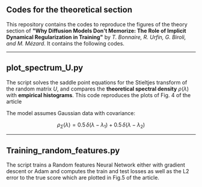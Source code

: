 ## Codes for the theoretical section

This repository contains the codes to reproduce the figures of the theory section of  **"Why Diffusion Models Don't Memorize: The Role of Implicit Dynamical Regularization in Training"**  by *T. Bonnaire, R. Urfin, G. Biroli, and M. Mézard*.  It contains the following codes.

---

## plot_spectrum_U.py

The script solves the saddle point equations for the Stieltjes transform of the random matrix $U$, and compares the **theoretical spectral density** $\rho(\lambda)$ with **empirical histograms**. This code reproduces the plots of Fig. 4 of the article

The model assumes Gaussian data with covariance:

$$
\rho_\Sigma(\lambda) = 0.5\,\delta(\lambda - \lambda_1) + 0.5\,\delta(\lambda - \lambda_2)
$$

---

## Training_random_features.py

The script trains a Random features Neural Network either with gradient descent or Adam and computes the train and test losses as well as the L2 error to the true score which are plotted in Fig.5 of the article.
